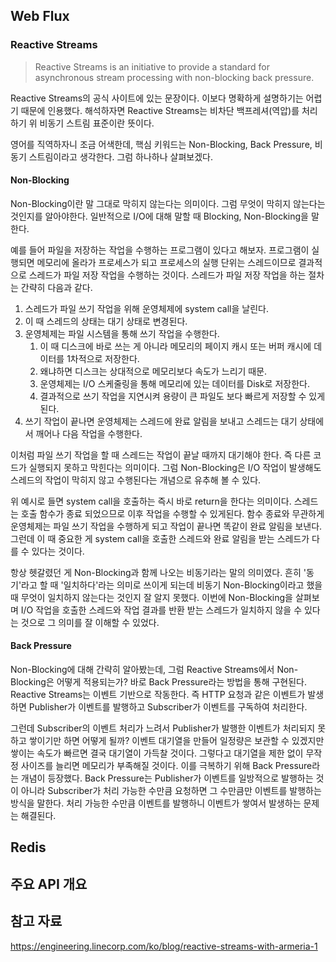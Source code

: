 ## Web Flux
### Reactive Streams
> Reactive Streams is an initiative to provide a standard 
> for asynchronous stream processing with non-blocking back pressure.

Reactive Streams의 공식 사이트에 있는 문장이다. 이보다 명확하게 설명하기는 어렵기 때문에 인용했다.
해석하자면 Reactive Streams는 비차단 백프레셔(역압)를 처리하기 위 비동기 스트림 표준이란 뜻이다.

영어를 직역하자니 조금 어색한데, 핵심 키워드는 Non-Blocking, Back Pressure, 비동기 스트림이라고 생각한다.
그럼 하나하나 살펴보겠다.

#### Non-Blocking
Non-Blocking이란 말 그대로 막히지 않는다는 의미이다. 그럼 무엇이 막히지 않는다는 것인지를 알아야한다. 
일반적으로 I/O에 대해 말할 때 Blocking, Non-Blocking을 말한다. 

예를 들어 파일을 저장하는 작업을 수행하는 프로그램이 있다고 해보자. 프로그램이 실행되면 메모리에 올라가 프로세스가 되고 
프로세스의 실행 단위는 스레드이므로 결과적으로 스레드가 파일 저장 작업을 수행하는 것이다. 스레드가 파일 저장 작업을 하는 절차는 간략히 다음과 같다.

1. 스레드가 파일 쓰기 작업을 위해 운영체제에 system call을 날린다.
2. 이 때 스레드의 상태는 대기 상태로 변경된다.
3. 운영체제는 파일 시스템을 통해 쓰기 작업을 수행한다. 
   1. 이 때 디스크에 바로 쓰는 게 아니라 메모리의 페이지 캐시 또는 버퍼 캐시에 데이터를 1차적으로 저장한다.
   2. 왜냐하면 디스크는 상대적으로 메모리보다 속도가 느리기 때문.
   3. 운영체제는 I/O 스케줄링을 통해 메모리에 있는 데이터를 Disk로 저장한다.
   4. 결과적으로 쓰기 작업을 지연시켜 용량이 큰 파일도 보다 빠르게 저장할 수 있게 된다.
4. 쓰기 작업이 끝나면 운영체제는 스레드에 완료 알림을 보내고 스레드는 대기 상태에서 깨어나 다음 작업을 수행한다.

이처럼 파일 쓰기 작업을 할 때 스레드는 작업이 끝날 때까지 대기해야 한다. 즉 다른 코드가 실행되지 못하고 막힌다는 의미이다.
그럼 Non-Blocking은 I/O 작업이 발생해도 스레드의 작업이 막히지 않고 수행된다는 개념으로 유추해 볼 수 있다.

위 예시로 들면 system call을 호출하는 즉시 바로 return을 한다는 의미이다. 스레드는 호출 함수가 종료 되었으므로 이후 작업을 수행할 수 있게된다.
함수 종료와 무관하게 운영체제는 파일 쓰기 작업을 수행하게 되고 작업이 끝나면 똑같이 완료 알림을 보낸다. 
그런데 이 때 중요한 게 system call을 호출한 스레드와 완료 알림을 받는 스레드가 다를 수 있다는 것이다. 

항상 헷갈렸던 게 Non-Blocking과 함께 나오는 비동기라는 말의 의미였다. 흔히 '동기'라고 할 때 '일치하다'라는 의미로 쓰이게 되는데 
비동기 Non-Blocking이라고 했을 때 무엇이 일치하지 않는다는 것인지 잘 알지 못했다. 이번에 Non-Blocking을 살펴보며 I/O 작업을 호출한 스레드와
작업 결과를 반환 받는 스레드가 일치하지 않을 수 있다는 것으로 그 의미를 잘 이해할 수 있었다.

#### Back Pressure
Non-Blocking에 대해 간략히 알아봤는데, 그럼 Reactive Streams에서 Non-Blocking은 어떻게 적용되는가?
바로 Back Pressure라는 방법을 통해 구현된다. Reactive Streams는 이벤트 기반으로 작동한다.
즉 HTTP 요청과 같은 이벤트가 발생하면 Publisher가 이벤트를 발행하고 Subscriber가 이벤트를 구독하여 처리한다.

그런데 Subscriber의 이벤트 처리가 느려서 Publisher가 발행한 이벤트가 처리되지 못하고 쌓이기만 하면 어떻게 될까? 
이벤트 대기열을 만들어 일정량은 보관할 수 있겠지만 쌓이는 속도가 빠르면 결국 대기열이 가득찰 것이다. 그렇다고 대기열을 제한 없이 무작정 사이즈를 늘리면
메모리가 부족해질 것이다. 이를 극복하기 위해 Back Pressure라는 개념이 등장했다. Back Pressure는 Publisher가 이벤트를 일방적으로 발행하는 것이 아니라
Subscriber가 처리 가능한 수만큼 요청하면 그 수만큼만 이벤트를 발행하는 방식을 말한다. 처리 가능한 수만큼 이벤트를 발행하니 이벤트가 쌓여서 발생하는 문제는 해결된다.

## Redis 

## 주요 API 개요

## 참고 자료
https://engineering.linecorp.com/ko/blog/reactive-streams-with-armeria-1